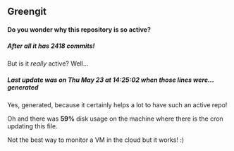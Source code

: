 ## Greengit

#### Do you wonder why this repository is so active?

##### After all it has 2418 commits!

But is it *really* active? Well...

##### Last update was on Thu May 23 at 14:25:02 when those lines were... generated

Yes, generated, because it certainly helps a lot to have such an active repo!

Oh and there was **59%** disk usage on the machine
where there is the cron updating this file.

Not the best way to monitor a VM in the cloud but it works! :)
